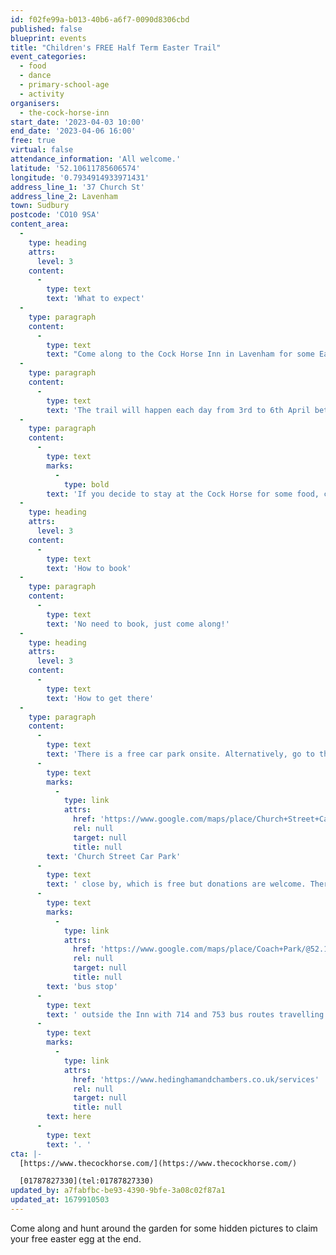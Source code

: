 ```yaml
---
id: f02fe99a-b013-40b6-a6f7-0090d8306cbd
published: false
blueprint: events
title: "Children's FREE Half Term Easter Trail"
event_categories:
  - food
  - dance
  - primary-school-age
  - activity
organisers:
  - the-cock-horse-inn
start_date: '2023-04-03 10:00'
end_date: '2023-04-06 16:00'
free: true
virtual: false
attendance_information: 'All welcome.'
latitude: '52.10611785606574'
longitude: '0.7934914933971431'
address_line_1: '37 Church St'
address_line_2: Lavenham
town: Sudbury
postcode: 'CO10 9SA'
content_area:
  -
    type: heading
    attrs:
      level: 3
    content:
      -
        type: text
        text: 'What to expect'
  -
    type: paragraph
    content:
      -
        type: text
        text: "Come along to the Cock Horse Inn in Lavenham for some Easter fun for your little ones. Collect a worksheet from the takeaway Kiosk\_and follow the signs through the Easter Trail,\_fill in the 10 Easter pictures along the way\_and collect your FREE Easter Egg\_at the end! "
  -
    type: paragraph
    content:
      -
        type: text
        text: 'The trail will happen each day from 3rd to 6th April between 10am and 4pm. '
  -
    type: paragraph
    content:
      -
        type: text
        marks:
          -
            type: bold
        text: 'If you decide to stay at the Cock Horse for some food, children eat FREE all Easter holidays!'
  -
    type: heading
    attrs:
      level: 3
    content:
      -
        type: text
        text: 'How to book'
  -
    type: paragraph
    content:
      -
        type: text
        text: 'No need to book, just come along!'
  -
    type: heading
    attrs:
      level: 3
    content:
      -
        type: text
        text: 'How to get there'
  -
    type: paragraph
    content:
      -
        type: text
        text: 'There is a free car park onsite. Alternatively, go to the '
      -
        type: text
        marks:
          -
            type: link
            attrs:
              href: 'https://www.google.com/maps/place/Church+Street+Car+Park/@52.1061445,0.793753,18.85z/data=!4m6!3m5!1s0x47d9addcd49a4835:0xed4ce2a23285f960!8m2!3d52.1058785!4d0.7940198!16s%2Fg%2F11rsbgr9fy'
              rel: null
              target: null
              title: null
        text: 'Church Street Car Park'
      -
        type: text
        text: ' close by, which is free but donations are welcome. There is also a '
      -
        type: text
        marks:
          -
            type: link
            attrs:
              href: 'https://www.google.com/maps/place/Coach+Park/@52.1062402,0.7930116,19.1z/data=!4m6!3m5!1s0x47d9aca0fd19bab9:0x2a4845be0bb06af5!8m2!3d52.10619!4d0.7935!16s%2Fg%2F1q67r0b2q'
              rel: null
              target: null
              title: null
        text: 'bus stop'
      -
        type: text
        text: ' outside the Inn with 714 and 753 bus routes travelling to Sudbury, Bury St. Edmunds and Colchester, see timetable '
      -
        type: text
        marks:
          -
            type: link
            attrs:
              href: 'https://www.hedinghamandchambers.co.uk/services'
              rel: null
              target: null
              title: null
        text: here
      -
        type: text
        text: '. '
cta: |-
  [https://www.thecockhorse.com/](https://www.thecockhorse.com/)

  [01787827330](tel:01787827330)
updated_by: a7fabfbc-be93-4390-9bfe-3a08c02f87a1
updated_at: 1679910503
---
```

Come along and hunt around the garden for some hidden pictures to claim your free easter egg at the end.
